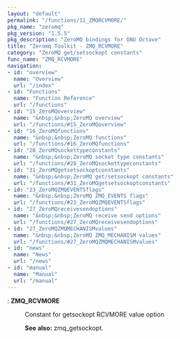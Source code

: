 ```yaml
---
layout: "default"
permalink: "/functions/11_ZMQRCVMORE/"
pkg_name: "zeromq"
pkg_version: "1.5.5"
pkg_description: "ZeroMQ bindings for GNU Octave"
title: "Zeromq Toolkit - ZMQ_RCVMORE"
category: "ZeroMQ get/setsockopt constants"
func_name: "ZMQ_RCVMORE"
navigation:
- id: "overview"
  name: "Overview"
  url: "/index"
- id: "Functions"
  name: "Function Reference"
  url: "/functions"
- id: "15_ZeroMQoverview"
  name: "&nbsp;&nbsp;ZeroMQ overview"
  url: "/functions/#15_ZeroMQoverview"
- id: "16_ZeroMQfunctions"
  name: "&nbsp;&nbsp;ZeroMQ functions"
  url: "/functions/#16_ZeroMQfunctions"
- id: "28_ZeroMQsockettypeconstants"
  name: "&nbsp;&nbsp;ZeroMQ socket type constants"
  url: "/functions/#28_ZeroMQsockettypeconstants"
- id: "31_ZeroMQgetsetsockoptconstants"
  name: "&nbsp;&nbsp;ZeroMQ get/setsockopt constants"
  url: "/functions/#31_ZeroMQgetsetsockoptconstants"
- id: "23_ZeroMQZMQEVENTSflags"
  name: "&nbsp;&nbsp;ZeroMQ ZMQ_EVENTS flags"
  url: "/functions/#23_ZeroMQZMQEVENTSflags"
- id: "27_ZeroMQreceivesendoptions"
  name: "&nbsp;&nbsp;ZeroMQ receive send options"
  url: "/functions/#27_ZeroMQreceivesendoptions"
- id: "27_ZeroMQZMQMECHANISMvalues"
  name: "&nbsp;&nbsp;ZeroMQ ZMQ_MECHANISM values"
  url: "/functions/#27_ZeroMQZMQMECHANISMvalues"
- id: "news"
  name: "News"
  url: "/news"
- id: "manual"
  name: "Manual"
  url: "/manual"
---
```

<dl class="first-deftypefn">
<dt class="deftypefn" id="index-ZMQ_005fRCVMORE"><span class="category-def">: </span><span><strong class="def-name">ZMQ_RCVMORE</strong><a class="copiable-link" href='#index-ZMQ_005fRCVMORE'></a></span></dt>
<dd>
<p>Constant for getsockopt RCVMORE value option
</p>

<p><strong class="strong">See also:</strong> zmq_getsockopt.
 </p></dd></dl>